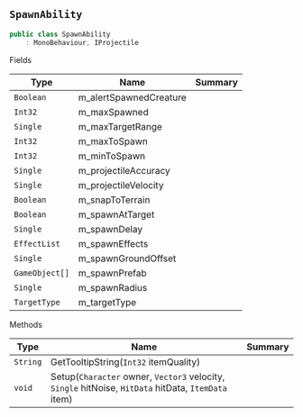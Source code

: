## `SpawnAbility`

```csharp
public class SpawnAbility
    : MonoBehaviour, IProjectile

```

Fields

| Type | Name | Summary | 
| --- | --- | --- | 
| `Boolean` | m_alertSpawnedCreature |  | 
| `Int32` | m_maxSpawned |  | 
| `Single` | m_maxTargetRange |  | 
| `Int32` | m_maxToSpawn |  | 
| `Int32` | m_minToSpawn |  | 
| `Single` | m_projectileAccuracy |  | 
| `Single` | m_projectileVelocity |  | 
| `Boolean` | m_snapToTerrain |  | 
| `Boolean` | m_spawnAtTarget |  | 
| `Single` | m_spawnDelay |  | 
| `EffectList` | m_spawnEffects |  | 
| `Single` | m_spawnGroundOffset |  | 
| `GameObject[]` | m_spawnPrefab |  | 
| `Single` | m_spawnRadius |  | 
| `TargetType` | m_targetType |  | 


Methods

| Type | Name | Summary | 
| --- | --- | --- | 
| `String` | GetTooltipString(`Int32` itemQuality) |  | 
| `void` | Setup(`Character` owner, `Vector3` velocity, `Single` hitNoise, `HitData` hitData, `ItemData` item) |  | 


